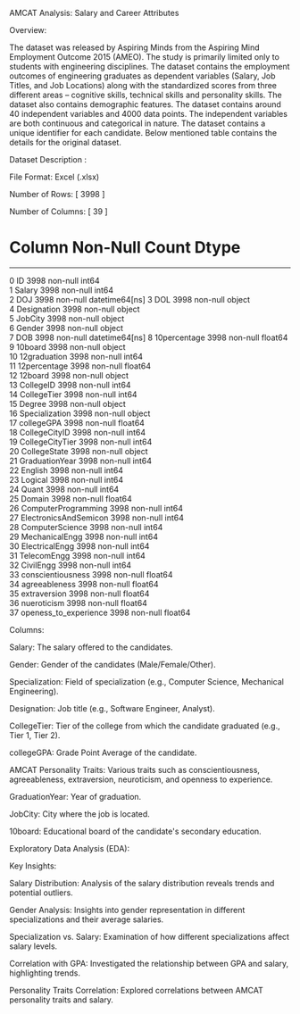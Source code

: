 AMCAT Analysis: Salary and Career Attributes

Overview:

The dataset was released by Aspiring Minds from the Aspiring Mind Employment Outcome 2015 (AMEO). The study is primarily limited  only to students with engineering disciplines. The dataset contains the employment outcomes of engineering graduates as dependent variables (Salary, Job Titles, and Job Locations) along with the standardized scores from three different areas – cognitive skills, technical skills and personality skills.
The dataset also contains demographic features. The dataset  contains  around  40 independent variables and 4000 data points. 
The independent variables are both continuous and categorical in nature. The dataset contains a unique identifier for each candidate. Below mentioned table contains the details for the original dataset.  

Dataset Description :

File Format: Excel (.xlsx)

Number of Rows: [ 3998 ]

Number of Columns: [ 39 ]

 #   Column                 Non-Null Count  Dtype         
---  ------                 --------------  -----         
 0   ID                     3998 non-null   int64         
 1   Salary                 3998 non-null   int64         
 2   DOJ                    3998 non-null   datetime64[ns]
 3   DOL                    3998 non-null   object        
 4   Designation            3998 non-null   object        
 5   JobCity                3998 non-null   object        
 6   Gender                 3998 non-null   object        
 7   DOB                    3998 non-null   datetime64[ns]
 8   10percentage           3998 non-null   float64       
 9   10board                3998 non-null   object        
 10  12graduation           3998 non-null   int64         
 11  12percentage           3998 non-null   float64       
 12  12board                3998 non-null   object        
 13  CollegeID              3998 non-null   int64         
 14  CollegeTier            3998 non-null   int64         
 15  Degree                 3998 non-null   object        
 16  Specialization         3998 non-null   object        
 17  collegeGPA             3998 non-null   float64       
 18  CollegeCityID          3998 non-null   int64         
 19  CollegeCityTier        3998 non-null   int64         
 20  CollegeState           3998 non-null   object        
 21  GraduationYear         3998 non-null   int64         
 22  English                3998 non-null   int64         
 23  Logical                3998 non-null   int64         
 24  Quant                  3998 non-null   int64         
 25  Domain                 3998 non-null   float64       
 26  ComputerProgramming    3998 non-null   int64         
 27  ElectronicsAndSemicon  3998 non-null   int64         
 28  ComputerScience        3998 non-null   int64         
 29  MechanicalEngg         3998 non-null   int64         
 30  ElectricalEngg         3998 non-null   int64         
 31  TelecomEngg            3998 non-null   int64         
 32  CivilEngg              3998 non-null   int64         
 33  conscientiousness      3998 non-null   float64       
 34  agreeableness          3998 non-null   float64       
 35  extraversion           3998 non-null   float64       
 36  nueroticism            3998 non-null   float64       
 37  openess_to_experience  3998 non-null   float64 

Columns:

Salary: The salary offered to the candidates.

Gender: Gender of the candidates (Male/Female/Other).

Specialization: Field of specialization (e.g., Computer Science, Mechanical Engineering).

Designation: Job title (e.g., Software Engineer, Analyst).

CollegeTier: Tier of the college from which the candidate graduated (e.g., Tier 1, Tier 2).

collegeGPA: Grade Point Average of the candidate.

AMCAT Personality Traits: Various traits such as conscientiousness, agreeableness, extraversion, neuroticism, and openness to experience.

GraduationYear: Year of graduation.

JobCity: City where the job is located.

10board: Educational board of the candidate's secondary education.

Exploratory Data Analysis (EDA):

Key Insights:

Salary Distribution: Analysis of the salary distribution reveals trends and potential outliers.

Gender Analysis: Insights into gender representation in different specializations and their average salaries.

Specialization vs. Salary: Examination of how different specializations affect salary levels.

Correlation with GPA: Investigated the relationship between GPA and salary, highlighting trends.

Personality Traits Correlation: Explored correlations between AMCAT personality traits and salary.

